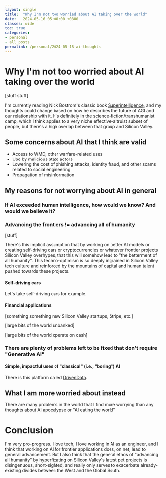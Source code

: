 ```yaml
---
layout: single
title:  "Why I'm not too worried about AI taking over the world"
date:   2024-05-16 05:00:00 +0800
classes: wide
toc: true
categories:
- personal
- all_posts
permalink: /personal/2024-05-18-ai-thoughts
---
```


# Why I'm not too worried about AI taking over the world
[stuff stuff]

I'm currently reading Nick Bostrom's classic book [Superintelligence](https://www.goodreads.com/en/book/show/20527133), and my thoughts could change based on how he describes the future of AGI and our relationship with it. It's definitely in the science-fiction/transhumanist camp, which I think applies to a very niche effective-altruist subset of people, but there's a high overlap between that group and Silicon Valley.

## Some concerns about AI that I think are valid
- Access to WMD, other warfare-related uses
- Use by malicious state actors
- Lowering the cost of phishing attacks, identity fraud, and other scams related to social engineering
- Propagation of misinformation

## My reasons for not worrying about AI in general

### If AI exceeded human intelligence, how would we know? And would we believe it?

### Advancing the frontiers != advancing all of humanity
[stuff]

There's this implicit assumption that by working on better AI models or creating self-driving cars or cryptocurrencies or whatever frontier projects Silicon Valley overhypes, that this will somehow lead to "the betterment of all humanity". This techno-optimism is so deeply ingrained in Silicon Valley tech culture and reinforced by the mountains of capital and human talent pushed towards these projects.

#### Self-driving cars
Let's take self-driving cars for example.

#### Financial applications
[something something new Silicon Valley startups, Stripe, etc.]

[large bits of the world unbanked]

[large bits of the world operate on cash]

### There are plenty of problems left to be fixed that don't require "Generative AI"

#### Simple, impactful uses of "classical" (i.e., "boring") AI

There is this platform called [DrivenData](https://www.drivendata.org/).

## What I am more worried about instead
There are many problems in the world that I find more worrying than any thoughts about AI apocalypse or "AI eating the world"

# Conclusion
I'm very pro-progress. I love tech, I love working in AI as an engineer, and I think that working on AI for frontier applications does, on net, lead to general advancement. But I also think that the general ethos of "advancing all humanity" by hyperfixating on Silicon Valley's latest pet projects is disingenuous, short-sighted, and really only serves to exacerbate already-existing divides between the West and the Global South.
